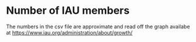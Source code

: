 # Number of IAU members

The numbers in the csv file are approximate and read off the graph
availabe at https://www.iau.org/administration/about/growth/
